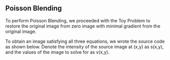 ## Poisson Blending

To perform Poisson Blending, we proceeded with the Toy Problem to restore the original image from zero image with minimal gradient from the original image.

To obtain an image satisfying all three equations, we wrote the source code as shown below.
Denote the intensity of the source image at (x,y) as s(x,y), and the values of the image to solve for as v(x,y). 
